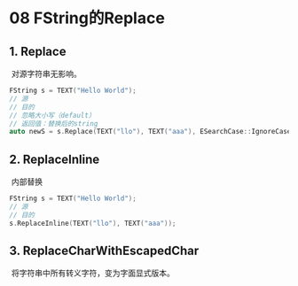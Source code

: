 # 08 FString的Replace

## 1. Replace

​	对源字符串无影响。

```C++
FString s = TEXT("Hello World");
// 源
// 目的
// 忽略大小写（default）
// 返回值：替换后的string
auto newS = s.Replace(TEXT("llo"), TEXT("aaa"), ESearchCase::IgnoreCase);
```

## 2. ReplaceInline

​	内部替换

```C++
FString s = TEXT("Hello World");
// 源
// 目的
s.ReplaceInline(TEXT("llo"), TEXT("aaa"));
```

## 3. ReplaceCharWithEscapedChar

​	将字符串中所有转义字符，变为字面显式版本。

